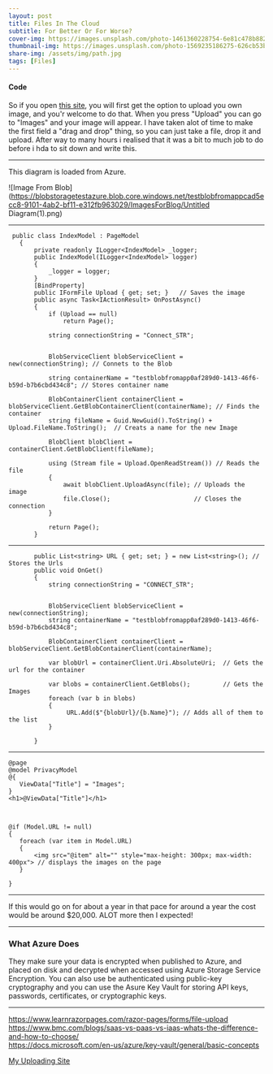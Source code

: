 ```yaml
---
layout: post
title: Files In The Cloud
subtitle: For Better Or For Worse?
cover-img: https://images.unsplash.com/photo-1461360228754-6e81c478b882?ixid=MnwxMjA3fDB8MHxwaG90by1wYWdlfHx8fGVufDB8fHx8&ixlib=rb-1.2.1&auto=format&fit=crop&w=1474&q=80
thumbnail-img: https://images.unsplash.com/photo-1569235186275-626cb53b83ce?ixid=MnwxMjA3fDB8MHxwaG90by1wYWdlfHx8fGVufDB8fHx8&ixlib=rb-1.2.1&auto=format&fit=crop&w=1472&q=80
share-img: /assets/img/path.jpg
tags: [Files]
---
```


#### Code 
So if you open [this site](https://upploadfiles20211001110816.azurewebsites.net/), you will first get the option to upload you own image, and you'r welcome to do that. When you press "Upload" you can go to "Images" and your image will appear. I have taken alot of time to make the first field a "drag and drop" thing, so you can just take a file, drop it and upload. After way to many hours i realised that it was a bit to much job to do before i hda to sit down and write this. 

_______________________

This diagram is loaded from Azure.

![Image From Blob](https://blobstoragetestazure.blob.core.windows.net/testblobfromappcad5ecc8-9101-4ab2-bf11-e312fb963029/ImagesForBlog/Untitled Diagram(1).png)

________________________


 ```
  public class IndexModel : PageModel
    {
        private readonly ILogger<IndexModel> _logger;
        public IndexModel(ILogger<IndexModel> logger)
        {
            _logger = logger;
        }
        [BindProperty]
        public IFormFile Upload { get; set; }   // Saves the image 
        public async Task<IActionResult> OnPostAsync()
        {
            if (Upload == null)
                return Page();

            string connectionString = "Connect_STR";


            BlobServiceClient blobServiceClient = new(connectionString); // Connets to the Blob 

            string containerName = "testblobfromapp0af289d0-1413-46f6-b59d-b7b6cbd434c8"; // Stores container name 

            BlobContainerClient containerClient = blobServiceClient.GetBlobContainerClient(containerName); // Finds the container
            string fileName = Guid.NewGuid().ToString() + Upload.FileName.ToString();  // Creats a name for the new Image

            BlobClient blobClient = containerClient.GetBlobClient(fileName); 

            using (Stream file = Upload.OpenReadStream()) // Reads the file
            {
                await blobClient.UploadAsync(file); // Uploads the image 
                file.Close();                       // Closes the connection
            }

            return Page();
        } 
 ```
___________________________


 ``` 
        public List<string> URL { get; set; } = new List<string>(); // Stores the Urls 
        public void OnGet()
        {
            string connectionString = "CONNECT_STR";


            BlobServiceClient blobServiceClient = new(connectionString);
            string containerName = "testblobfromapp0af289d0-1413-46f6-b59d-b7b6cbd434c8";

            BlobContainerClient containerClient = blobServiceClient.GetBlobContainerClient(containerName);

            var blobUrl = containerClient.Uri.AbsoluteUri;  // Gets the url for the container

            var blobs = containerClient.GetBlobs();         // Gets the Images
            foreach (var b in blobs)
            {
                 URL.Add($"{blobUrl}/{b.Name}"); // Adds all of them to the list
            }

        }
 ```
___________________________

 ``` 
 @page
@model PrivacyModel
@{
    ViewData["Title"] = "Images";
}
<h1>@ViewData["Title"]</h1>



@if (Model.URL != null)
{
    foreach (var item in Model.URL)
    {
        <img src="@item" alt="" style="max-height: 300px; max-width: 400px"> // displays the images on the page 
    }

}

 ```
________________________

If this would go on for about a year in that pace for around a year the cost would be around $20,000. ALOT more then I expected!

________________________

### What Azure Does
They make sure your data is encrypted when published to Azure, and placed on disk and decrypted when accessed using Azure Storage Service Encryption. You can also use be authenticated using public-key cryptography and you can use the Asure Key Vault for storing API keys, passwords, certificates, or cryptographic keys.

_________________________

<https://www.learnrazorpages.com/razor-pages/forms/file-upload>    
<https://www.bmc.com/blogs/saas-vs-paas-vs-iaas-whats-the-difference-and-how-to-choose/>  
<https://docs.microsoft.com/en-us/azure/key-vault/general/basic-concepts>

[My Uploading Site](https://upploadfiles20211001110816.azurewebsites.net)